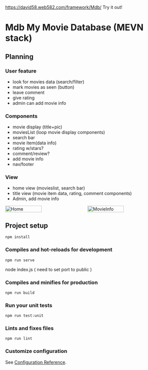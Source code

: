 https://david58.web582.com/framework/Mdb/
Try it out!

# Mdb My Movie Database (MEVN stack)

## Planning

### User feature

- look for movies data (search/filter)
- mark movies as seen (button)
- leave comment
- give rating
- admin can add movie info

### Components

- movie display (title+pic)
- moviesList (loop movie display components)
- search bar
- movie item(data info)
- rating w/stars?
- comment/review?
- add movie info
- nav/footer

### View

- home view (movieslist, search bar)
- title view (movie item data, rating, comment components)
- Admin, add movie info

<div style="display: flex; justify-content: space-between;">
  <img src="https://david58.web582.com/img/Mdb-Home-cut2.png" alt="Home" width="48%">
  <img src="https://david58.web582.com/img/Mdb-Page2.png" alt="MovieInfo" width="48%">
</div>

## Project setup

```
npm install
```

### Compiles and hot-reloads for development

```
npm run serve
```
node index.js ( need to set port to public )

### Compiles and minifies for production

```
npm run build
```

### Run your unit tests

```
npm run test:unit
```

### Lints and fixes files

```
npm run lint
```

### Customize configuration

See [Configuration Reference](https://cli.vuejs.org/config/).
